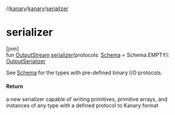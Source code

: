 //[kanary](../../index.md)/[kanary](index.md)/[serializer](serializer.md)

# serializer

[jvm]\
fun [OutputStream](https://docs.oracle.com/javase/8/docs/api/java/io/OutputStream.html).[serializer](serializer.md)(protocols: [Schema](-schema/index.md) = Schema.EMPTY): [OutputSerializer](-output-serializer/index.md)

See [Schema](-schema/index.md) for the types with pre-defined binary I/O protocols.

#### Return

a new serializer capable of writing primitives, primitive arrays, and instances of any type with a defined protocol to Kanary format
